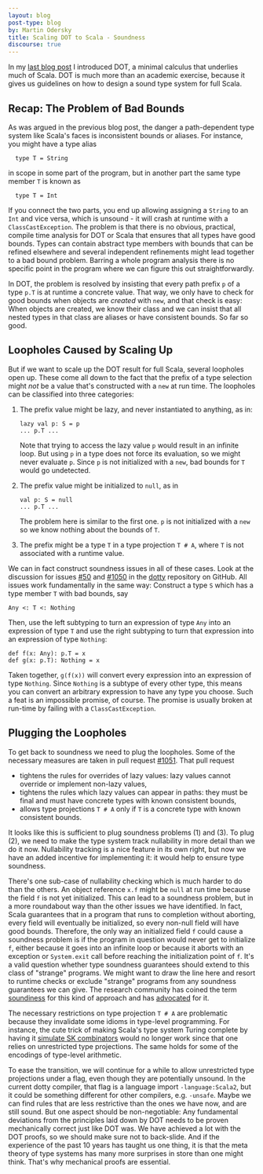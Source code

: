 ```yaml
---
layout: blog
post-type: blog
by: Martin Odersky
title: Scaling DOT to Scala - Soundness
discourse: true
---
```


In my [last
blog post](http://www.scala-lang.org/blog/2016/02/03/essence-of-scala.html)
I introduced DOT, a minimal calculus that underlies much of Scala.
DOT is much more than an academic exercise, because it gives us
guidelines on how to design a sound type system for full Scala.

## Recap: The Problem of Bad Bounds

As was argued in the previous blog post, the danger a path-dependent type
system like Scala's faces is inconsistent bounds or aliases. For
instance, you might have a type alias

      type T = String

in scope in some part of the program, but in another part the same
type member `T` is known as

      type T = Int

If you connect the two parts, you end up allowing assigning a `String`
to an `Int` and vice versa, which is unsound - it will crash at
runtime with a `ClassCastException`. The problem is that there
is no obvious, practical, compile time analysis for DOT or
Scala that ensures that all types have good bounds. Types can contain
abstract type members with bounds that can be refined elsewhere and
several independent refinements might lead together to a bad bound
problem.  Barring a whole program analysis there is no specific
point in the program where we can figure this out straightforwardly.

In DOT, the problem is resolved by insisting that every path prefix `p`
of a type `p.T` is at runtime a concrete value. That way, we only have
to check for good bounds when objects are _created_ with `new`, and
that check is easy: When objects are created, we know their class and
we can insist that all nested types in that class are aliases or
have consistent bounds. So far so good.

## Loopholes Caused by Scaling Up

But if we want to scale up the DOT result for full Scala, several
loopholes open up. These come all down to the fact that the prefix of
a type selection might _not_ be a value that's constructed with a
`new` at run time.  The loopholes can be classified into three
categories:

 1. The prefix value might be lazy, and never instantiated to anything, as in:

        lazy val p: S = p
        ... p.T ...

    Note that trying to access the lazy value `p` would result in an infinite loop. But using `p` in a type does not force its evaluation, so we might never evaluate `p`. Since `p` is not initialized with a `new`, bad bounds for `T` would go undetected.

 2. The prefix value might be initialized to `null`, as in

        val p: S = null
        ... p.T ...

    The problem here is similar to the first one. `p` is not initialized
    with a `new` so we know nothing about the bounds of `T`.

 3. The prefix might be a type `T` in a type projection `T # A`, where `T`
    is not associated with a runtime value.

We can in fact construct soundness issues in all of these cases. Look
at the discussion for issues [#50](https://github.com/lampepfl/dotty/issues/50)
and [#1050](https://github.com/lampepfl/dotty/issues/1050) in the
[dotty](https://github.com/lampepfl/dotty/issues/1050) repository
on GitHub. All issues work fundamentally in the same way: Construct a type `S`
which has a type member `T` with bad bounds, say

    Any <: T <: Nothing

Then, use the left subtyping to turn an expression of type `Any` into
an expression of type `T` and use the right subtyping to turn that
expression into an expression of type `Nothing`:

    def f(x: Any): p.T = x
    def g(x: p.T): Nothing = x

Taken together, `g(f(x))` will convert every expression into an
expression of type `Nothing`. Since `Nothing` is a subtype of every
other type, this means you can convert an arbitrary expression to have
any type you choose. Such a feat is an impossible promise, of
course. The promise is usually broken at run-time by failing with a
`ClassCastException`.

## Plugging the Loopholes

To get back to soundness we need to plug the loopholes. Some of the
necessary measures are taken in pull request [#1051](https://github.com/lampepfl/dotty/issues/1051).
That pull request

 - tightens the rules for overrides of lazy values: lazy values
   cannot override or implement non-lazy values,
 - tightens the rules which lazy values can appear in paths: they
   must be final and must have concrete types with known consistent bounds,
 - allows type projections `T # A` only if `T` is a concrete type
   with known consistent bounds.

It looks like this is sufficient to plug soundness problems (1) and
(3). To plug (2), we need to make the type system track nullability in
more detail than we do it now. Nullability tracking is a nice feature
in its own right, but now we have an added incentive for implementing
it: it would help to ensure type soundness.

There's one sub-case of nullability checking which is much harder to do
than the others. An object reference `x.f` might be `null` at run time
because the field `f` is not yet initialized. This can lead to a
soundness problem, but in a more roundabout way than the other issues
we have identified. In fact, Scala guarantees that in a program that
runs to completion without aborting, every field will eventually be
initialized, so every non-null field will have good bounds. Therefore,
the only way an initialized field `f` could cause a soundness problem
is if the program in question would never get to initialize `f`,
either because it goes into an infinite loop or because it aborts with
an exception or `System.exit` call before reaching the initialization
point of `f`. It's a valid question whether type soundness guarantees
should extend to this class of "strange" programs. We might want to
draw the line here and resort to runtime checks or exclude "strange"
programs from any soundness guarantees we can give. The research community
has coined the term [soundiness](http://soundiness.org/) for
this kind of approach and has [advocated](http://cacm.acm.org/magazines/2015/2/182650-in-defense-of-soundiness/fulltext) for it.

The necessary restrictions on type projection `T # A` are problematic
because they invalidate some idioms in type-level programming. For
instance, the cute trick of making Scala's type system Turing complete
by having it [simulate SK
combinators](https://michid.wordpress.com/2010/01/29/scala-type-level-encoding-of-the-ski-calculus/)
would no longer work since that one relies on unrestricted type
projections. The same holds for some of the encodings of type-level
arithmetic.

To ease the transition, we will continue for a while to allow unrestricted type
projections under a flag, even though they are potentially
unsound. In the current dotty compiler, that flag is a language import
`-language:Scala2`, but it could be something different for other
compilers, e.g. `-unsafe`.  Maybe we can find rules that are less
restrictive than the ones we have now, and are still sound.  But one
aspect should be non-negotiable: Any fundamental deviations from the
principles laid down by DOT needs to be proven mechanically correct
just like DOT was. We have achieved a lot with the DOT proofs, so we
should make sure not to back-slide. And if the experience of the past
10 years has taught us one thing, it is that the meta theory of type
systems has many more surprises in store than one might think. That's
why mechanical proofs are essential.







